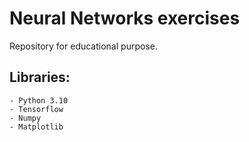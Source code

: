 # Neural Networks exercises
Repository for educational purpose.

## Libraries:
    - Python 3.10
    - Tensorflow
    - Numpy
    - Matplotlib


